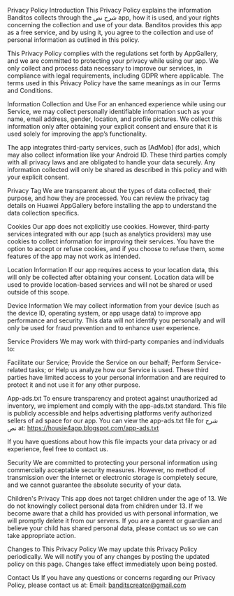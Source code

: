 Privacy Policy
Introduction
This Privacy Policy explains the information Banditos collects through the شرح نص app, how it is used, and your rights concerning the collection and use of your data. Banditos provides this app as a free service, and by using it, you agree to the collection and use of personal information as outlined in this policy.

This Privacy Policy complies with the regulations set forth by AppGallery, and we are committed to protecting your privacy while using our app. We only collect and process data necessary to improve our services, in compliance with legal requirements, including GDPR where applicable. The terms used in this Privacy Policy have the same meanings as in our Terms and Conditions.

Information Collection and Use
For an enhanced experience while using our Service, we may collect personally identifiable information such as your name, email address, gender, location, and profile pictures. We collect this information only after obtaining your explicit consent and ensure that it is used solely for improving the app’s functionality.

The app integrates third-party services, such as [AdMob] (for ads), which may also collect information like your Android ID. These third parties comply with all privacy laws and are obligated to handle your data securely. Any information collected will only be shared as described in this policy and with your explicit consent.

Privacy Tag
We are transparent about the types of data collected, their purpose, and how they are processed. You can review the privacy tag details on Huawei AppGallery before installing the app to understand the data collection specifics.

Cookies
Our app does not explicitly use cookies. However, third-party services integrated with our app (such as analytics providers) may use cookies to collect information for improving their services. You have the option to accept or refuse cookies, and if you choose to refuse them, some features of the app may not work as intended.

Location Information
If our app requires access to your location data, this will only be collected after obtaining your consent. Location data will be used to provide location-based services and will not be shared or used outside of this scope.

Device Information
We may collect information from your device (such as the device ID, operating system, or app usage data) to improve app performance and security. This data will not identify you personally and will only be used for fraud prevention and to enhance user experience.

Service Providers
We may work with third-party companies and individuals to:

Facilitate our Service;
Provide the Service on our behalf;
Perform Service-related tasks; or
Help us analyze how our Service is used.
These third parties have limited access to your personal information and are required to protect it and not use it for any other purpose.

App-ads.txt
To ensure transparency and protect against unauthorized ad inventory, we implement and comply with the app-ads.txt standard. This file is publicly accessible and helps advertising platforms verify authorized sellers of ad space for our app. You can view the app-ads.txt file for شرح نص at:
https://housie4app.blogspot.com/app-ads.txt

If you have questions about how this file impacts your data privacy or ad experience, feel free to contact us.

Security
We are committed to protecting your personal information using commercially acceptable security measures. However, no method of transmission over the internet or electronic storage is completely secure, and we cannot guarantee the absolute security of your data.

Children's Privacy
This app does not target children under the age of 13. We do not knowingly collect personal data from children under 13. If we become aware that a child has provided us with personal information, we will promptly delete it from our servers. If you are a parent or guardian and believe your child has shared personal data, please contact us so we can take appropriate action.

Changes to This Privacy Policy
We may update this Privacy Policy periodically. We will notify you of any changes by posting the updated policy on this page. Changes take effect immediately upon being posted.

Contact Us
If you have any questions or concerns regarding our Privacy Policy, please contact us at:
Email: banditscreator@gmail.com
